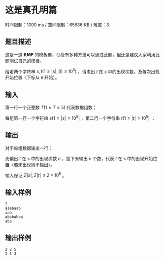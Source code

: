 # 这是真孔明篇

时间限制：1000 ms / 空间限制：65536 KB / 难度：3

## 题目描述

这是一道 **KMP** 的模板题，尽管有多种方法可以通过此题，但还是建议大家利用此题测试自己的模板。

给定两个字符串 $s,t(1\le |s|,|t|\le 10^5)$ ，请求出 $t$ 在 $s$ 中的出现次数，及每次出现开始位置（下标从 `0` 开始）。

## 输入

第一行一个正整数 $T(1\le T\le 5)$ 代表数据组数；

每组第一行一个字符串 $s(1\le |s| \le 10^5)$ ，第二行一个字符串 $t(1\le |t| \le 10^5)$ ；

## 输出

对于每组数据输出一行：

先输出 $t$ 在 $s$ 中的出现次数 $n$ ，接下来输出 $n$ 个数，代表 $t$ 在 $s$ 中的出现开始位置（若未出现则不输出）。

输入保证 $\Sigma |s|,\Sigma |t|\le 2\times 10^5$ 。

## 输入样例

    2
    aaabaab
    aab
    abababba
    aba

## 输出样例

    2 2 5
    2 1 3
